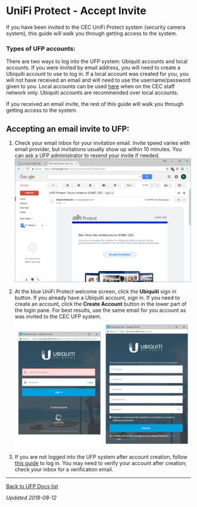 # UniFi Protect - Accept Invite

If you have been invited to the CEC UniFi Protect system (security camera system), this guide will walk you through getting access to the system.

### Types of UFP accounts:

There are two ways to log into the UFP system: Ubiquiti accounts and local accounts. If you were invited by email address, you will need to create a Ubiquiti account to use to log in. If a local account was created for you, you will not have received an email and will need to use the username/password given to you. Local accounts can be used [here](https://10.0.0.4:7443) when on the CEC staff network only. Ubiquiti accounts are recommended over local accounts.

If you received an email invite, the rest of this guide will walk you through getting access to the system.



## Accepting an email invite to UFP:

1. Check your email inbox for your invitation email. Invite speed varies with email provider, but invitations usually show up within 10 minutes. You can ask a UFP administrator to resend your invite if needed.
   ![accept-0](ufp-acceptinvite.assets/accept-0.png)

   

2. At the blue UniFi Protect welcome screen, click the **Ubiquiti** sign in button. If you already have a Ubiquiti account, sign in. If you need to create an account, click the **Create Account** button in the lower part of the login pane. For best results, use the same email for you account as was invited to the CEC UFP system.
   ![accept-3](ufp-acceptinvite.assets/accept-3.png)

3. If you are not logged into the UFP system after account creation, follow [this guide](ufp-login.html) to log in. You may need to verify your account after creation; check your inbox for a verification email.

------

[Back to UFP Docs list](https://BLTsndwch.github.io/GUMCdocs/UFPdocs/index.html)

*Updated 2018-08-12*